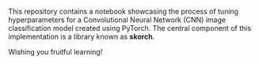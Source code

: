 This repository contains a notebook showcasing the process of tuning hyperparameters for a Convolutional Neural Network (CNN) image classification model created using PyTorch. The central component of this implementation is a library known as **skorch**.

Wishing you fruitful learning!
